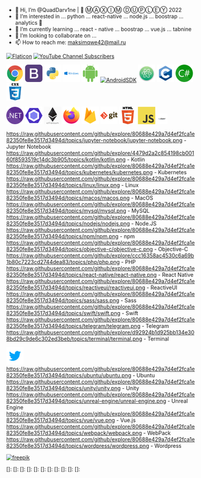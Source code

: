 - 👋 Hi, I’m @QuadDarv1ne | 📖 ⓂⒶⓍⒾⓂ ⒹⓊⓅⓁⒺⓎ 2022
- 👀 I’m interested in ... python ... react-native ... node.js ... boostrap ... analytics 📖
- 🌱 I’m currently learning ... react - native ... boostrap ... vue.js ... tabnine
- 💞️ I’m looking to collaborate on ...
- 📫 How to reach me: maksimqwe42@mail.ru

<!---
QuadDarv1ne/QuadDarv1ne is a ✨ special ✨ repository because its `README.md` (this file) appears on your GitHub profile.
You can click the Preview link to take a look at your changes.
--->

[<img alight="left" alt="Flaticon" width="70px" src="https://cdn-icons-png.flaticon.com/512/6133/6133432.png">][flaticon]
[<img alight="left" alt="YouTube Channel Subscribers" src="https://img.shields.io/youtube/channel/subscribers/UCX9nGW7TMpMMYR9TND7JADA?style=social">][youtube]

[<img alight="left" alt="Chrome" width="46px" src="https://raw.githubusercontent.com/github/explore/80688e429a7d4ef2fca1e82350fe8e3517d3494d/topics/chrome/chrome.png">][chrome]
[<img alight="" alt="Boostrap" width="46px" src="https://raw.githubusercontent.com/github/explore/80688e429a7d4ef2fca1e82350fe8e3517d3494d/topics/bootstrap/bootstrap.png">][boostrap]
[<img alight="" alt="Python" width="46px" src="https://raw.githubusercontent.com/github/explore/80688e429a7d4ef2fca1e82350fe8e3517d3494d/topics/python/python.png">][python]
[<img alight="" alt="Windows" width="46px" src="https://raw.githubusercontent.com/github/explore/80688e429a7d4ef2fca1e82350fe8e3517d3494d/topics/windows/windows.png">][windows]
[<img alight="" alt="Android" width="46px" src="https://raw.githubusercontent.com/github/explore/80688e429a7d4ef2fca1e82350fe8e3517d3494d/topics/android/android.png">][android]
[<img alight="" alt="AndroidSDK" width="46px" src="https://www.gstatic.com/devrel-devsite/prod/v0009e14c1212eb34a833a614ba55cbefddb8efdabe01fcac037dbc181c8c3153/android/images/lockup.svg">][androidSDK]
[<img alight="" alt="Atom" width="46px" src="https://raw.githubusercontent.com/github/explore/80688e429a7d4ef2fca1e82350fe8e3517d3494d/topics/atom/atom.png">][Atom]
[<img alight="" alt="C" width="46px" src="https://raw.githubusercontent.com/github/explore/f3e22f0dca2be955676bc70d6214b95b13354ee8/topics/c/c.png">][C]
[<img alight="" alt="C#" width="46px" src="https://raw.githubusercontent.com/github/explore/80688e429a7d4ef2fca1e82350fe8e3517d3494d/topics/csharp/csharp.png">][C#]
[<img alight="" alt="CSS" width="46px" src="https://raw.githubusercontent.com/github/explore/80688e429a7d4ef2fca1e82350fe8e3517d3494d/topics/css/css.png">][CSS]

[<img alight="left" alt=".NET" width="46px" src="https://raw.githubusercontent.com/github/explore/93d8a67084f94b2a444e510199a6e7622e5b09a3/topics/dotnet/dotnet.png">][.NET]
[<img alight="" alt="ESLint" width="46px" src="https://raw.githubusercontent.com/github/explore/80688e429a7d4ef2fca1e82350fe8e3517d3494d/topics/eslint/eslint.png">][ESLint]
[<img alight="" alt="Ethereum" width="46px" src="https://raw.githubusercontent.com/github/explore/80688e429a7d4ef2fca1e82350fe8e3517d3494d/topics/ethereum/ethereum.png">][Ethereum]
[<img alight="" alt="Firefox" width="46px" src="https://raw.githubusercontent.com/github/explore/728542e0d33f83720614f61923a9cb424264db23/topics/firefox/firefox.png">][Firefox]
[<img alight="" alt="Firebase" width="46px" src="https://raw.githubusercontent.com/github/explore/80688e429a7d4ef2fca1e82350fe8e3517d3494d/topics/firebase/firebase.png">][Firebase]
[<img alight="" alt="Git" width="46px" src="https://raw.githubusercontent.com/github/explore/80688e429a7d4ef2fca1e82350fe8e3517d3494d/topics/git/git.png">][Git]
[<img alight="" alt="HTML5" width="46px" src="https://raw.githubusercontent.com/github/explore/80688e429a7d4ef2fca1e82350fe8e3517d3494d/topics/html/html.png">][HTML5]
[<img alight="" alt="JavaScript" width="46px" src="https://raw.githubusercontent.com/github/explore/80688e429a7d4ef2fca1e82350fe8e3517d3494d/topics/javascript/javascript.png">][JavaScript]
[<img alight="" alt="jQuery" width="28px" src="https://raw.githubusercontent.com/github/explore/80688e429a7d4ef2fca1e82350fe8e3517d3494d/topics/jquery/jquery.png">][jQuery]


https://raw.githubusercontent.com/github/explore/80688e429a7d4ef2fca1e82350fe8e3517d3494d/topics/jupyter-notebook/jupyter-notebook.png - Jupyter Notebook
https://raw.githubusercontent.com/github/explore/4479d2a2c854198cb00160f8593519c14dc3b905/topics/kotlin/kotlin.png - Kotlin
https://raw.githubusercontent.com/github/explore/80688e429a7d4ef2fca1e82350fe8e3517d3494d/topics/kubernetes/kubernetes.png - Kubernetes
https://raw.githubusercontent.com/github/explore/80688e429a7d4ef2fca1e82350fe8e3517d3494d/topics/linux/linux.png - Linux
https://raw.githubusercontent.com/github/explore/80688e429a7d4ef2fca1e82350fe8e3517d3494d/topics/macos/macos.png - MacOS
https://raw.githubusercontent.com/github/explore/80688e429a7d4ef2fca1e82350fe8e3517d3494d/topics/mysql/mysql.png - MySQL
https://raw.githubusercontent.com/github/explore/80688e429a7d4ef2fca1e82350fe8e3517d3494d/topics/nodejs/nodejs.png - Node.JS
https://raw.githubusercontent.com/github/explore/80688e429a7d4ef2fca1e82350fe8e3517d3494d/topics/npm/npm.png - npm
https://raw.githubusercontent.com/github/explore/80688e429a7d4ef2fca1e82350fe8e3517d3494d/topics/objective-c/objective-c.png - Objective-C
https://raw.githubusercontent.com/github/explore/ccc16358ac4530c6a69b1b80c7223cd2744dea83/topics/php/php.png - PHP
https://raw.githubusercontent.com/github/explore/80688e429a7d4ef2fca1e82350fe8e3517d3494d/topics/react-native/react-native.png - React Native
https://raw.githubusercontent.com/github/explore/80688e429a7d4ef2fca1e82350fe8e3517d3494d/topics/reactiveui/reactiveui.png - ReactiveUI
https://raw.githubusercontent.com/github/explore/80688e429a7d4ef2fca1e82350fe8e3517d3494d/topics/sass/sass.png - Sass
https://raw.githubusercontent.com/github/explore/80688e429a7d4ef2fca1e82350fe8e3517d3494d/topics/swift/swift.png - Swift
https://raw.githubusercontent.com/github/explore/80688e429a7d4ef2fca1e82350fe8e3517d3494d/topics/telegram/telegram.png - Telegram
https://raw.githubusercontent.com/github/explore/d92924b1d925bb134e308bd29c9de6c302ed3beb/topics/terminal/terminal.png - Terminal

[<img alight="left" alt="twitter" width="46px" src="https://raw.githubusercontent.com/github/explore/80688e429a7d4ef2fca1e82350fe8e3517d3494d/topics/twitter/twitter.png">][twitter]
https://raw.githubusercontent.com/github/explore/80688e429a7d4ef2fca1e82350fe8e3517d3494d/topics/ubuntu/ubuntu.png - Ubuntu
https://raw.githubusercontent.com/github/explore/80688e429a7d4ef2fca1e82350fe8e3517d3494d/topics/unity/unity.png - Unity
https://raw.githubusercontent.com/github/explore/80688e429a7d4ef2fca1e82350fe8e3517d3494d/topics/unreal-engine/unreal-engine.png - Unreal Engine
https://raw.githubusercontent.com/github/explore/80688e429a7d4ef2fca1e82350fe8e3517d3494d/topics/vue/vue.png - Vue.js
https://raw.githubusercontent.com/github/explore/80688e429a7d4ef2fca1e82350fe8e3517d3494d/topics/webpack/webpack.png - WebPack
https://raw.githubusercontent.com/github/explore/80688e429a7d4ef2fca1e82350fe8e3517d3494d/topics/wordpress/wordpress.png - Wordpress




[<img alight="middle" alt="freepik" src="https://image.freepik.com/free-vector/gradient-new-year-landing-page-template_52683-77290.jpg">][freepik]

[twitter]: https://twitter.com/maksimdupley
[youtube]: https://www.youtube.com/channel/UCX9nGW7TMpMMYR9TND7JADA?sub_confirmation=1
[instagram]: https://www.instagram.com/maestro.s4ly1on.quadd4rv1n7/
[vk]: https://vk.com/maestro7it
[twitch]: https://www.twitch.tv/quadd4rv1n7
[facebook]: https://www.facebook.com/maksim.dupley
[vimeo]: https://vimeo.com/user132649611
[linkedin]: https://ru.linkedin.com/in/maxim-dupley-06a2b6220
[python]: https://www.python.org/
[windows]: https://www.microsoft.com/ru-ru/windows/windows-11?r=1
[chrome]: https://www.google.com/intl/ru_ru/chrome/
[boostrap]: https://getbootstrap.com/
[javascript]: https://learn.javascript.ru/
[android]: https://www.android.com/intl/ru_ru/
[androidSDK]: https://developer.android.com/studio
[flaticon]: https://www.flaticon.com/ru/
[ESLint]: https://eslint.org/
[Ethereum]: https://ethereum.org/en/
[Firefox]: https://www.mozilla.org/ru/
[Firebase]: https://firebase.google.com/
[Git]: https://git-scm.com/
[HTML5]: http://htmlbook.ru/html5
[jQuery]: https://jquery.com/
[.NET]: https://dotnet.microsoft.com/en-us/
[Atom]: https://atom.io/ 
[CSS]: https://developer.mozilla.org/ru/docs/Learn/Getting_started_with_the_web/CSS_basics
[C]: https://ru.wikipedia.org/wiki/%D0%A1%D0%B8_(%D1%8F%D0%B7%D1%8B%D0%BA_%D0%BF%D1%80%D0%BE%D0%B3%D1%80%D0%B0%D0%BC%D0%BC%D0%B8%D1%80%D0%BE%D0%B2%D0%B0%D0%BD%D0%B8%D1%8F) 
[C#]: https://docs.microsoft.com/ru-ru/dotnet/csharp/
[]: 
[]: 
[]: 
[]: 
[]: 
[]: 
[]: 
[]: 
[]: 
[]: 
[]: 

[freepik]: https://www.freepik.com/home
